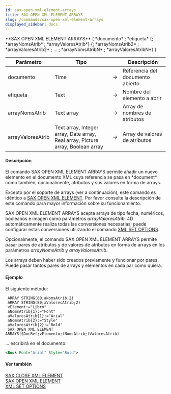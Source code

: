 ```yaml
---
id: sax-open-xml-element-arrays
title: SAX OPEN XML ELEMENT ARRAYS
slug: /commands/sax-open-xml-element-arrays
displayed_sidebar: docs
---
```


<!--REF #_command_.SAX OPEN XML ELEMENT ARRAYS.Syntax-->**SAX OPEN XML ELEMENT ARRAYS** ( *documento* ; *etiqueta* {; *arrayNomsAtrib* ; *arrayValoresAtrib*} {; *arrayNomsAtrib2* ; *arrayValoresAtrib2* ; ... ; *arrayNomsAtribN* ; *arrayValoresAtribN*} )<!-- END REF-->
<!--REF #_command_.SAX OPEN XML ELEMENT ARRAYS.Params-->
| Parámetro | Tipo |  | Descripción |
| --- | --- | --- | --- |
| documento | Time | &srarr; | Referencia del documento abierto |
| etiqueta | Text | &srarr; | Nombre del elemento a abrir |
| arrayNomsAtrib | Text array | &srarr; | Array de nombres de atributos |
| arrayValoresAtrib | Text array, Integer array, Date array, Real array, Picture array, Boolean array | &srarr; | Array de valores de atributos |

<!-- END REF-->

#### Descripción 

<!--REF #_command_.SAX OPEN XML ELEMENT ARRAYS.Summary-->El comando SAX OPEN XML ELEMENT ARRAYS permite añadir un nuevo elemento en el documento XML cuya referencia se pasa en *document* como también, opcionalmente, atributos y sus valores en forma de arrays.<!-- END REF--> 

Excepto por el soporte de arrays (ver a continuación), este comando es idéntico a [SAX OPEN XML ELEMENT](sax-open-xml-element.md "SAX OPEN XML ELEMENT"). Por favor consulte la descripción de este comando para mayor información sobre su funcionamiento. 

SAX OPEN XML ELEMENT ARRAYS acepta arrays de tipo fecha, numéricos, booleanos e imagen como parámetros *arrayValoresAtrib*. 4D automáticamente realiza todas las conversiones necesarias; puede configurar estas conversiones utilizando el comando [XML SET OPTIONS](xml-set-options.md "XML SET OPTIONS"). 

Opcionalmente, el comando SAX OPEN XML ELEMENT ARRAYS permite pasar pares de atributos y de valores de atributos en forma de arrays en los parámetros *arrayNomsAtrib* y *arrayValoresAtrib*.  
  
Los arrays deben haber sido creados previamente y funcionar por pares. Puede pasar tantos pares de arrays y elementos en cada par como quiera. 

#### Ejemplo 

El siguiente método: 

```4d
 ARRAY STRING(80;aNomsAtrib;2)
 ARRAY STRING(80;aValoresAtrib;2)
 vElement:="Libro"
 aNomsAtrib{1}:="Font"
 aValoresAtrib{1}:="Arial"
 aNomsAtrib{2}:="Style"
 aValoresAtrib{2}:="Bold"
 SAX OPEN XML ELEMENT ARRAYS($DocRef;vElemento;tNomsAtrib;tValoresAtrib)
```

... escribirá en el documento: 

```XML
<Book Font="Arial" Style="Bold">
```

#### Ver también 

[SAX CLOSE XML ELEMENT](sax-close-xml-element.md)  
[SAX OPEN XML ELEMENT](sax-open-xml-element.md)  
[XML SET OPTIONS](xml-set-options.md)  